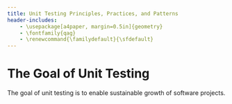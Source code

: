 ```yaml
---
title: Unit Testing Principles, Practices, and Patterns
header-includes:
	- \usepackage[a4paper, margin=0.5in]{geometry}
	- \fontfamily{qag} 
	- \renewcommand{\familydefault}{\sfdefault}
---
```


# The Goal of Unit Testing
The goal of unit testing is to enable sustainable growth of software projects.
